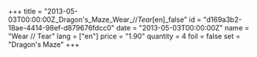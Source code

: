 +++
title = "2013-05-03T00:00:00Z_Dragon's_Maze_Wear_//_Tear_[en]_false"
id = "d169a3b2-18ae-4414-98ef-d879676fdcc0"
date = "2013-05-03T00:00:00Z"
name = "Wear // Tear"
lang = ["en"]
price = "1.90"
quantity = 4
foil = false
set = "Dragon's Maze"
+++
